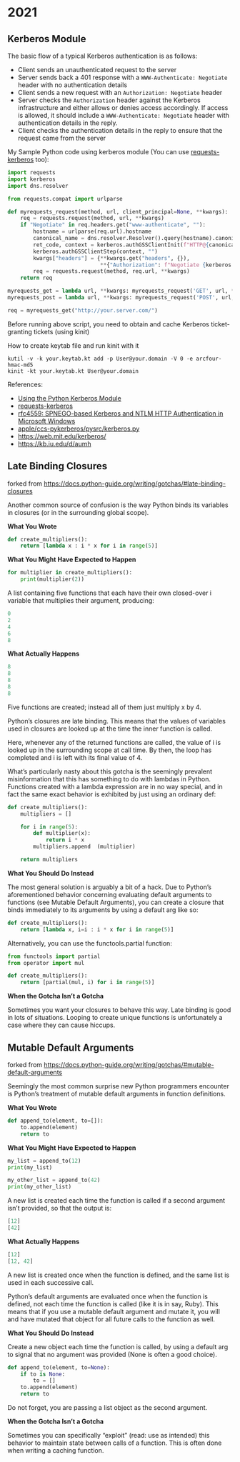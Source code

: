 # 2021

## Kerberos Module

The basic flow of a typical Kerberos authentication is as follows:

- Client sends an unauthenticated request to the server
- Server sends back a 401 response with a `WWW-Authenticate: Negotiate` header with no authentication details
- Client sends a new request with an `Authorization: Negotiate` header
- Server checks the `Authorization` header against the Kerberos infrastructure and either allows or denies access accordingly. If access is allowed, it should include a `WWW-Authenticate: Negotiate` header with authentication details in the reply.
- Client checks the authentication details in the reply to ensure that the request came from the server

My Sample Python code using kerberos module (You can use [requests-kerberos](https://github.com/requests/requests-kerberos) too):
```python
import requests
import kerberos
import dns.resolver

from requests.compat import urlparse

def myrequests_request(method, url, client_principal=None, **kwargs):
    req = requests.request(method, url, **kwargs)
    if "Negotiate" in req.headers.get("www-authenticate", ""):
        hostname = urlparse(req.url).hostname
        canonical_name = dns.resolver.Resolver().query(hostname).canonical_name
        ret_code, context = kerberos.authGSSClientInit(f"HTTP@{canonical_name}", principal=client_principal)
        kerberos.authGSSClientStep(context, "")
        kwargs["headers"] = {**kwargs.get("headers", {}), 
                             **{"Authorization": f"Negotiate {kerberos.authGSSClientResponse(context)}"}}
        req = requests.request(method, req.url, **kwargs)
    return req

myrequests_get = lambda url, **kwargs: myrequests_request('GET', url, **kwargs)
myrequests_post = lambda url, **kwargs: myrequests_request('POST', url, **kwargs)

req = myrequests_get("http://your.server.com/")
```
Before running above script, you need to obtain and cache Kerberos ticket-granting tickets (using kinit)

How to create keytab file and run kinit with it
```shell
kutil -v -k your.keytab.kt add -p User@your.domain -V 0 -e arcfour-hmac-md5
kinit -kt your.keytab.kt User@your.domain
```

References:
- [Using the Python Kerberos Module](http://python-notes.curiousefficiency.org/en/latest/python_kerberos.html)
- [requests-kerberos](https://github.com/requests/requests-kerberos)  
- [rfc4559: SPNEGO-based Kerberos and NTLM HTTP Authentication in Microsoft Windows](https://tools.ietf.org/html/rfc4559)
- [apple/ccs-pykerberos/pysrc/kerberos.py](https://raw.githubusercontent.com/apple/ccs-pykerberos/master/pysrc/kerberos.py)
- <https://web.mit.edu/kerberos/>
- <https://kb.iu.edu/d/aumh>

## Late Binding Closures

forked from <https://docs.python-guide.org/writing/gotchas/#late-binding-closures>

Another common source of confusion is the way Python binds its variables in closures (or in the surrounding global scope).

**What You Wrote**
```python
def create_multipliers():
    return [lambda x : i * x for i in range(5)]
```

**What You Might Have Expected to Happen**
```python
for multiplier in create_multipliers():
    print(multiplier(2))
```

A list containing five functions that each have their own closed-over i variable that multiplies their argument, producing:

```python
0
2
4
6
8
```

**What Actually Happens**
```python
8
8
8
8
8
```

Five functions are created; instead all of them just multiply x by 4.

Python’s closures are late binding. This means that the values of variables used in closures are looked up at the time the inner function is called.

Here, whenever any of the returned functions are called, the value of i is looked up in the surrounding scope at call time. By then, the loop has completed and i is left with its final value of 4.

What’s particularly nasty about this gotcha is the seemingly prevalent misinformation that this has something to do with lambdas in Python. Functions created with a lambda expression are in no way special, and in fact the same exact behavior is exhibited by just using an ordinary def:

```python
def create_multipliers():
    multipliers = []

    for i in range(5):
        def multiplier(x):
            return i * x
        multipliers.append  (multiplier)

    return multipliers
```

**What You Should Do Instead**

The most general solution is arguably a bit of a hack. Due to Python’s aforementioned behavior concerning evaluating default arguments to functions (see Mutable Default Arguments), you can create a closure that binds immediately to its arguments by using a default arg like so:

```python
def create_multipliers():
    return [lambda x, i=i : i * x for i in range(5)]
```

Alternatively, you can use the functools.partial function:

```python
from functools import partial
from operator import mul

def create_multipliers():
    return [partial(mul, i) for i in range(5)]
```

**When the Gotcha Isn’t a Gotcha**

Sometimes you want your closures to behave this way. Late binding is good in lots of situations. Looping to create unique functions is unfortunately a case where they can cause hiccups.


## Mutable Default Arguments
forked from <https://docs.python-guide.org/writing/gotchas/#mutable-default-arguments>

Seemingly the most common surprise new Python programmers encounter is Python’s treatment of mutable default arguments in function definitions.

**What You Wrote**
```python
def append_to(element, to=[]):
    to.append(element)
    return to
```

**What You Might Have Expected to Happen**

```python
my_list = append_to(12)
print(my_list)

my_other_list = append_to(42)
print(my_other_list)
```

A new list is created each time the function is called if a second argument isn’t provided, so that the output is:

```python
[12]
[42]
```

**What Actually Happens**
```python
[12]
[12, 42]
```

A new list is created once when the function is defined, and the same list is used in each successive call.

Python’s default arguments are evaluated once when the function is defined, not each time the function is called (like it is in say, Ruby). This means that if you use a mutable default argument and mutate it, you will and have mutated that object for all future calls to the function as well.

**What You Should Do Instead**

Create a new object each time the function is called, by using a default arg to signal that no argument was provided (None is often a good choice).

```python
def append_to(element, to=None):
    if to is None:
        to = []
    to.append(element)
    return to
```

Do not forget, you are passing a list object as the second argument.

**When the Gotcha Isn’t a Gotcha**

Sometimes you can specifically “exploit” (read: use as intended) this behavior to maintain state between calls of a function. This is often done when writing a caching function.
